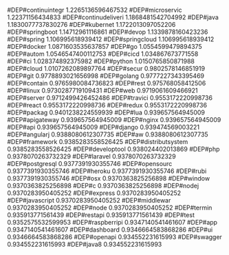 #DEP#continuintegr	1.2265136596467532
#DEP#microservic	1.22371156434833
#DEP#continudeliveri	1.1868481542704992
#DEP#java	1.1830077737830276
#DEP#kubernet	1.1722013097052206
#DEP#springboot	1.14712961116861
#DEP#devop	1.1339878160423236
#DEP#spring	1.106995618939412
#DEP#springcloud	1.106995618939412
#DEP#docker	1.0871603535637857
#DEP#go	1.0554599479894375
#DEP#autom	1.0546547400112753
#DEP#cicd	1.034867673771558
#DEP#ci	1.028374892375982
#DEP#python	1.0150765850871988
#DEP#cloud	1.0107262089897764
#DEP#secur	0.9802578146851919
#DEP#git	0.9778893021656998
#DEP#golang	0.9777227343395469
#DEP#contain	0.9765980084736823
#DEP#rest	0.975768058412506
#DEP#linux	0.9730287719109431
#DEP#web	0.9719061609466921
#DEP#server	0.9712499426452486
#DEP#travici	0.9553172220998736
#DEP#react	0.9553172220998736
#DEP#redux	0.9553172220998736
#DEP#packag	0.9401238224559939
#DEP#lua	0.939657564945009
#DEP#apigateway	0.939657564945009
#DEP#nginx	0.939657564945009
#DEP#api	0.939657564945009
#DEP#django	0.939474569003221
#DEP#angularj	0.9388080612307735
#DEP#aw	0.9388080612307735
#DEP#framework	0.9385283558526425
#DEP#distributsystem	0.9385283558526425
#DEP#developtool	0.938024402013869
#DEP#php	0.9378070263732329
#DEP#laravel	0.9378070263732329
#DEP#postgresql	0.9377391930355746
#DEP#opensourc	0.9377391930355746
#DEP#heroku	0.9377391930355746
#DEP#rubi	0.9377391930355746
#DEP#osx	0.9370363825256898
#DEP#window	0.9370363825256898
#DEP#c	0.9370363825256898
#DEP#nodej	0.9370283950405252
#DEP#express	0.9370283950405252
#DEP#javascript	0.9370283950405252
#DEP#middlewar	0.9370283950405252
#DEP#node	0.9370283950405252
#DEP#termin	0.935913771561439
#DEP#restapi	0.935913771561439
#DEP#test	0.9352575532599953
#DEP#raspberripi	0.9347140541461607
#DEP#app	0.9347140541461607
#DEP#dashboard	0.9346664583868286
#DEP#ui	0.9346664583868286
#DEP#openapi	0.934552231615993
#DEP#swagger	0.934552231615993
#DEP#java8	0.934552231615993

